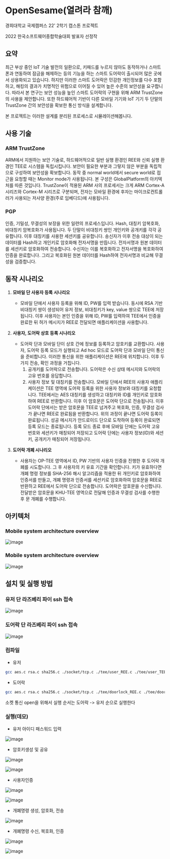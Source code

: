 # OpenSesame(열려라 참깨)

경희대학교 국제캠퍼스 22' 2학기 캡스톤 프로젝트

2022 한국소프트웨어종합학술대회 발표자 선정작

## 요약
최근 부상 중인 IoT 기술 발전의 일환으로, 키패드를 누르지 않아도 동작하거나 스마트폰과 연동하여 잠금을 해제하는 등의 기능을 하는 스마트 도어락이 출시되어 많은 곳에서 상용화되고 있습니다. 하지만 이러한 스마트 도어락은 민감한 개인정보를 다수 포함하고, 해킹의 결과가 치명적인 위험으로 이어질 수 있어 높은 수준의 보안성을 요구합니다. 따라서 본 연구는 보안 성능을 높인 스마트 도어락의 구현을 위해 ARM TrustZone의 사용을 제안합니다. 또한 하드웨어적 기반이 다른 모바일 기기와 IoT 기기 두 단말의 TrustZone 간의 보안성을 확보한 통신 방식을 설계합니다.

본 프로젝트는 이러한 설계를 분리된 프로세스로 시뮬레이션해봅니다.

## 사용 기술

### ARM TrustZone
ARM에서 지원하는 보안 기술로, 하드웨어적으로 일반 실행 환경인 REE와 신뢰 실행 환경인 TEE로 시스템을 독립시킵니다. 보안이 필요한 부분과 그렇지 않은 부분을 독립적으로 구성하여 보안성을 확보합니다. 동작 중 normal world에서 secure world로 접근을 요청할 때는 Monitor mode가 사용됩니다. 본 구성은 GlobalPlatform의 아키텍처를 따른 것입니다. TrustZone이 적용된 ARM 사의 프로세서는 크게 ARM Cortex-A 시리즈와 Cortex-M 시리즈로 구분되며, 전자는 모바일 환경에 후자는 마이크로컨트롤러가 사용되는 저사양 환경(주로 임베디드)에 사용됩니다.

### PGP
인증, 기밀성, 무결성의 보장을 위한 일련의 프로세스입니다. Hash, 대칭키 암복호화, 비대칭키 암복호화가 사용됩니다. 두 단말이 비대칭키 쌍인 개인키와 공개키를 각각 공유합니다. 이후 대칭키를 사용한 세션키를 공유합니다. 송신자가 이후 전송 대상이 되는 데이터를 Hash하고 개인키로 암호화해 전자서명을 만듭니다. 전자서명과 원본 데이터를 세션키로 암호화하여 전송합니다. 수신자는 이를 복호화하고 전자서명을 복호화하여 인증을 완료합니다. 그리고 복호화된 원본 데이터를 Hash하여 전자서명과 비교해 무결성을 검증합니다.

## 동작 시나리오

1. **모바일 단 사용자 등록 시나리오**
    - 모바일 단에서 사용자 등록을 위해 ID, PW를 입력 받습니다. 동시에 RSA 기반 비대칭키 쌍이 생성되어 유저 정보, 비대칭키가 key, value 쌍으로 TEE에 저장됩니다. 이후 사용자는 본인 인증을 위해 ID, PW를 입력하여 TEE에서 인증을 완료한 뒤 허가 메시지가 REE로 전달되면 애플리케이션을 사용합니다.

2. **사용자, 도어락 상호 등록 시나리오**
    - 도어락 단과 모바일 단이 상호 간에 정보를 등록하고 암호키를 교환합니다. 사용자, 도어락 등록 모드가 실행되고 Ad hoc 모드로 도어락 단과 모바일 단이 통신을 준비합니다. 이러한 통신을 위한 애플리케이션은 REE에 위치합니다. 이후 두 가지 전송, 확인 과정을 거칩니다.
        1. 공개키를 도어락으로 전송합니다. 도어락은 수신 상태 메시지와 도어락의 고유 번호를 응답합니다.
        2. 사용자 정보 및 대칭키를 전송합니다. 모바일 단에서 REE의 사용자 애플리케이션은 TEE 영역에 도어락 등록을 위한 사용자 정보와 대칭키를 요청합니다. TEE에서는 AES 대칭키를 생성하고 대칭키와 ID를 개인키로 암호화하여 REE로 반환합니다. 이후 이 암호문은 도어락 단으로 전송됩니다. 이후 도어락 단에서는 받은 암호문을 TEE로 넘겨주고 복호화, 인증, 무결성 검사가 끝나면 REE로 완료됨을 반환합니다. 위의 과정이 끝나면 도어락 등록이 완료됩니다. 성공 메시지가 안드로이드 단으로 도착하여 등록이 완료되면 등록 모드는 종료됩니다. 등록 모드 종료 후에 모바일 단에는 도어락 고유 번호와 세션키가 매칭되어 저장되고 도어락 단에는 사용자 정보(ID)와 세션키, 공개키가 매칭되어 저장됩니다.

3. **도어락 개폐 시나리오**
    - 사용자는 OP-TEE 영역에서 ID, PW 기반의 사용자 인증을 진행한 후 도어락 개폐를 시도합니다. 그 후 사용자의 키 유효 기간을 확인합니다. 키가 유효하다면 개폐 명령 정보를 SHA-256 해시 알고리즘을 적용한 뒤 개인키로 암호화하여 인증서를 만들고, 개폐 명령과 인증서를 세션키로 암호화하여 암호문을 REE로 반환하고 REE에서 도어락 단으로 전송합니다. 도어락은 암호문을 수신합니다. 전달받은 암호문을 KHU-TEE 영역으로 전달해 인증과 무결성 검사를 수행한 후 문 개폐를 수행합니다.

## 아키텍처

### Mobile system architecture overview

![image](https://github.com/capstone1-OpenSesame/OpenSesame/assets/92240138/c0d440b8-88e7-4c40-9127-6b06b9cab693)

### Mobile system architecture overview

![image](https://github.com/capstone1-OpenSesame/OpenSesame/assets/92240138/01ad2ffa-46fb-438e-b474-fe6be7cc2992)


## 설치 및 실행 방법

### 유저 단 라즈베리 파이 ssh 접속

![image](https://github.com/capstone1-OpenSesame/OpenSesame/assets/92240138/b9fbda6f-b330-4232-bcd6-f8bbfff29fdf)

### 도어락 단 라즈베리 파이 ssh 접속

![image](https://github.com/capstone1-OpenSesame/OpenSesame/assets/92240138/35e6e405-97c0-4fe6-934d-c5079ec2cf3a)

### 컴파일

- 유저

```Bash
gcc aes.c rsa.c sha256.c ./socket/tcp.c ./tee/user_REE.c ./tee/user_TEE.c user.c -lcrypto
```
  
- 도어락

```Bash
gcc aes.c rsa.c sha256.c ./socket/tcp.c ./tee/doorlock_REE.c ./tee/doorlock_TEE.c doorlock.c -lcrypto
```




소켓 통신 open을 위해서 실행 순서는 도어락 -> 유저 순으로 실행한다

### 실행(데모)
- 유저 아이디 패스워드 입력

![image](https://github.com/capstone1-OpenSesame/OpenSesame/assets/92240138/a4d07c33-55da-414f-b818-aa12b854b87c)

- 암호키생성 및 공유

![image](https://github.com/capstone1-OpenSesame/OpenSesame/assets/92240138/ac8311cb-8530-44d0-939a-178fa3a83506)

![image](https://github.com/capstone1-OpenSesame/OpenSesame/assets/92240138/b78d4afe-40ed-404a-8d70-7e90d7ef641c)

- 사용자인증

![image](https://github.com/capstone1-OpenSesame/OpenSesame/assets/92240138/770e24ed-48ae-4961-9de1-6840067eb755)

![image](https://github.com/capstone1-OpenSesame/OpenSesame/assets/92240138/f50bb05a-a5ab-4564-8d19-fbabca06b757)

- 개폐명령 생성, 암호화, 전송

![image](https://github.com/capstone1-OpenSesame/OpenSesame/assets/92240138/35351f30-4c5b-4f9d-b1d7-d4bbb1830722)

- 개폐명령 수신, 복호화, 인증

![image](https://github.com/capstone1-OpenSesame/OpenSesame/assets/92240138/a6eeda89-0f16-4e45-9fed-cffcac241c66)

![image](https://github.com/capstone1-OpenSesame/OpenSesame/assets/92240138/29a558a6-3099-4332-812e-b2c9e0de9e19)

